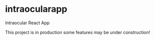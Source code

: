 # intraocularapp
Intraocular React App


This project is in production some features may be under construction! 
